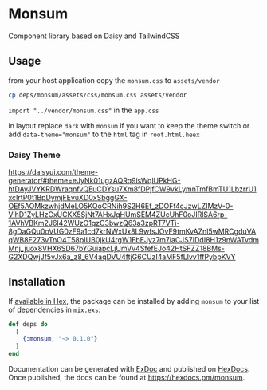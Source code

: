 # Monsum

Component library based on Daisy and TailwindCSS

## Usage

from your host application copy the `monsum.css` to `assets/vendor`

```bash
cp deps/monsum/assets/css/monsum.css assets/vendor
```

`import "../vendor/monsum.css"` in the `app.css`

in layout replace `dark` with `monsum` if you want to keep the theme switch
or
add `data-theme="monsum"` to the `html` tag in `root.html.heex`
 
### Daisy Theme

https://daisyui.com/theme-generator/#theme=eJyNk01ugzAQRq9isWqlUPkHG-htDAyJVYKRDWraqnfvQEuCDYsu7Xm8fDPjfCW9vkLymnTmfBmTU1LbzrrU1xcIrtP0t1BpDymjFEvuXD0xSbggGX-OEf5AOMkzwhjdMeLO5KQoCRNih9S2H6Ef_zDOFf4cJzwLZIMzV-0-VihD1ZyLHzCxUCKX5SjNt7AHxJqHUmSEM4ZUcUhF0oJIRlSA6rp-1AVhVBKm2J6I42WUzO1gzC3bwzQ63a3zpRT7VTi-8gDaGQu0oVUG0zF9a1cd7krNWxUx8L9wfsJOvF9tmKvAZnl5wMRCgduVAqWB8F273vTnO4T58pIUB0jkU4rgW1FbEJyz7m7iaCJS7IDdI8H1z9nWATvdmMnj_juox8VHX6SD67bYGuiapcLjUmVv4SfefEJo42HtSFZZ18BMs-G2XDQwjJf5vJx6a_z8_6V4aqDVU4ftjG6CUzI4aMF5fLlvv1ffPybpKVY

## Installation

If [available in Hex](https://hex.pm/docs/publish), the package can be installed
by adding `monsum` to your list of dependencies in `mix.exs`:

```elixir
def deps do
  [
    {:monsum, "~> 0.1.0"}
  ]
end
```

Documentation can be generated with [ExDoc](https://github.com/elixir-lang/ex_doc)
and published on [HexDocs](https://hexdocs.pm). Once published, the docs can
be found at <https://hexdocs.pm/monsum>.

